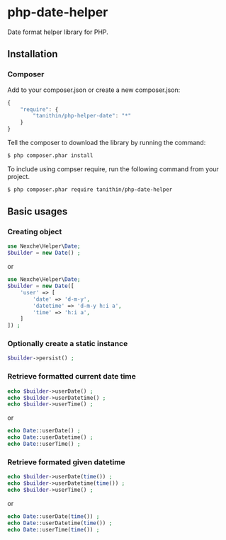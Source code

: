 # php-date-helper

Date format helper library for PHP.

## Installation

### Composer

Add to your composer.json or create a new composer.json:

```js
{
    "require": {
        "tanithin/php-helper-date": "*"
    }
}
```

Tell the composer to download the library by running the command:

```sh
$ php composer.phar install
```

To include using compser require, run the following command from your project.

```sh
$ php composer.phar require tanithin/php-date-helper
```

## Basic usages

### Creating object

```php
use Nexche\Helper\Date;
$builder = new Date() ;
```
or

```php
use Nexche\Helper\Date;
$builder = new Date([
    'user' => [
        'date' => 'd-m-y',
        'datetime' => 'd-m-y h:i a',
        'time' => 'h:i a',
    ]
]) ;
```

### Optionally create a static instance

```php
$builder->persist() ;
```

### Retrieve formatted current date time

```php
echo $builder->userDate() ;
echo $builder->userDatetime() ;
echo $builder->userTime() ;
```

or

```php
echo Date::userDate() ;
echo Date::userDatetime() ;
echo Date::userTime() ;
```


### Retrieve formated given datetime

```php
echo $builder->userDate(time()) ;
echo $builder->userDatetime(time()) ;
echo $builder->userTime() ;
```

or

```php
echo Date::userDate(time()) ;
echo Date::userDatetime(time()) ;
echo Date::userTime(time()) ;
```
